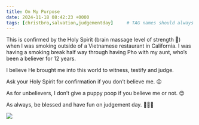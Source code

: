 ```yaml
---
title: On My Purpose
date: 2024-11-18 08:42:23 +0000
tags: [christbro,salvation,judgementday]     # TAG names should always be lowercase
---
```


This is confirmed by the Holy Spirit (brain massage level of strength 🤤) when I was smoking outside of a Vietnamese restaurant in California. I was having a smoking break half way through having Pho with my aunt, who’s been a believer for 12 years.

I believe He brought me into this world to witness, testify and judge.

Ask your Holy Spirit for confirmation if you don’t believe me. 😉

As for unbelievers, I don’t give a puppy poop if you believe me or not. 😊

As always, be blessed and have fun on judgement day. 🙏🫶😘

![](/d5d64c50d8da0b236f55a6e42f444afd.jpeg)